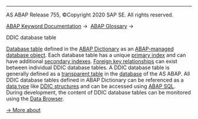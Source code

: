   

* * *

AS ABAP Release 755, ©Copyright 2020 SAP SE. All rights reserved.

[ABAP Keyword Documentation](javascript:call_link\('abenabap.htm'\)) →  [ABAP Glossary](javascript:call_link\('abenabap_glossary.htm'\)) → 

DDIC database table

[Database table](javascript:call_link\('abendatabase_table_glosry.htm'\) "Glossary Entry") defined in the [ABAP Dictionary](javascript:call_link\('abenabap_dictionary_glosry.htm'\) "Glossary Entry") as an [ABAP-managed database object](javascript:call_link\('abenabap_dictionary_glosry.htm'\) "Glossary Entry"). Each database table has a unique [primary index](javascript:call_link\('abenprimary_index_glosry.htm'\) "Glossary Entry") and can have additional [secondary indexes](javascript:call_link\('abensecondary_index_glosry.htm'\) "Glossary Entry"). [Foreign key relationships](javascript:call_link\('abenforeign_key_dependency_glosry.htm'\) "Glossary Entry") can exist between individual DDIC database tables. A DDIC database table is generally defined as a [transparent table](javascript:call_link\('abentransparent_table_glosry.htm'\) "Glossary Entry") in the [database](javascript:call_link\('abendatabase_glosry.htm'\) "Glossary Entry") of the AS ABAP. All DDIC database tables defined in ABAP Dictionary can be referenced as a [data type](javascript:call_link\('abendata_type_glosry.htm'\) "Glossary Entry") like [DDIC structures](javascript:call_link\('abenddic_structure_glosry.htm'\) "Glossary Entry") and can be accessed using [ABAP SQL](javascript:call_link\('abenabap_sql_glosry.htm'\) "Glossary Entry"). During development, the content of DDIC database tables can be monitored using the [Data Browser](javascript:call_link\('abendata_browser_glosry.htm'\) "Glossary Entry").

[→ More about](javascript:call_link\('abenddic_database_tables.htm'\))